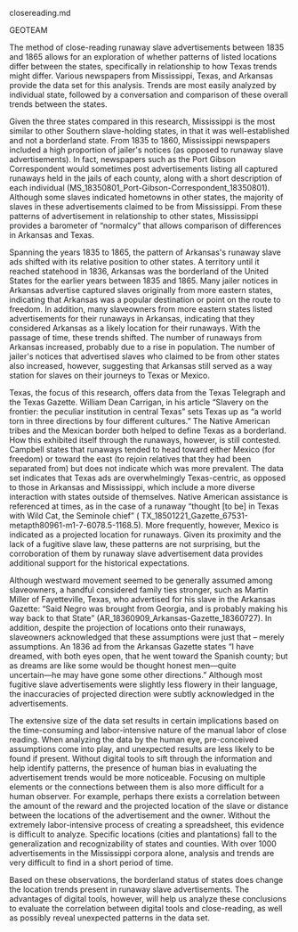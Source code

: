 closereading.md

GEOTEAM

The method of close-reading runaway slave advertisements between 1835 and 1865 allows for an exploration of whether patterns of listed locations differ between the states, specifically in relationship to how Texas trends might differ. Various newspapers from Mississippi, Texas, and Arkansas provide the data set for this analysis.  Trends are most easily analyzed by individual state, followed by a conversation and comparison of these overall trends between the states.  

Given the three states compared in this research, Mississippi is the most similar to other Southern slave-holding states, in that it was well-established and not a borderland state. From 1835 to 1860, Mississippi newspapers included a high proportion of jailer's notices (as opposed to runaway slave advertisements). In fact, newspapers such as the Port Gibson Correspondent would sometimes post advertisements listing all captured runaways held in the jails of each county, along with a short description of each individual (MS_18350801_Port-Gibson-Correspondent_18350801). Although some slaves indicated hometowns in other states, the majority of slaves in these advertisements claimed to be from Mississippi. From these patterns of advertisement in relationship to other states,  Mississippi provides a barometer of “normalcy” that allows comparison of differences in Arkansas and Texas.

Spanning the years 1835 to 1865, the pattern of Arkansas's runaway slave ads shifted with its relative position to other states. A territory until it reached statehood in 1836, Arkansas was the borderland of the United States for the earlier years between 1835 and 1865. Many jailer notices in Arkansas advertise captured slaves originally from more eastern states, indicating that Arkansas was a popular destination or point on the route to freedom. In addition, many slaveowners from more eastern states listed advertisements for their runaways in Arkansas, indicating that they considered Arkansas as a likely location for their runaways.  With the passage of time, these trends shifted. The number of runaways from Arkansas increased, probably due to a rise in population.  The number of jailer's notices that advertised slaves who claimed to be from other states also increased, however, suggesting that Arkansas still served as a way station for slaves on their journeys to Texas or Mexico.

Texas, the focus of this research, offers data from the Texas Telegraph and the Texas Gazette. William Dean Carrigan, in his article “Slavery on the frontier: the peculiar institution in central Texas” sets Texas up as “a world torn in three directions by four different cultures.” The Native American tribes and the Mexican border both helped to define Texas as a borderland. How this exhibited itself through the runaways, however, is still contested. Campbell states that runaways tended to head toward either Mexico (for freedom) or toward the east (to rejoin relatives that they had been separated from) but does not indicate which was more prevalent. The data set indicates that Texas ads are overwhelmingly Texas-centric, as opposed to those in Arkansas and Mississippi, which include a more diverse interaction with states outside of themselves. Native American assistance is referenced at times,  as in the case of a runaway “thought [to be] in Texas with Wild Cat, the Seminole chief” ( TX_18501221_Gazette_67531-metapth80961-m1-7-6078.5-1168.5).  More frequently, however, Mexico is indicated as a projected location for runaways. Given its proximity and the lack of a fugitive slave law, these patterns are not surprising, but the corroboration of them by runaway slave advertisement data provides additional support for the historical expectations.

Although westward movement seemed to be generally assumed among slaveowners, a handful considered family ties stronger, such as  Martin Miller of Fayetteville, Texas, who advertised for his slave in the Arkansas Gazette: “Said Negro was brought from Georgia, and is probably making his way back to that State” (AR_18360909_Arkansas-Gazette_18360727). In addition, despite the projection of  locations onto their runaways, slaveowners acknowledged that these assumptions were just that – merely assumptions. An 1836 ad from the Arkansas Gazette states “I have dreamed, with both eyes open, that he went toward the Spanish county; but as dreams are like some would be thought honest men―quite uncertain―he may have gone some other directions.” Although most fugitive slave advertisements were slightly less flowery in their language, the inaccuracies of projected direction were subtly acknowledged in the advertisements.

The extensive size of the data set results in certain implications based on the time-consuming and labor-intensive nature of the manual labor of close reading. When analyzing the data by the human eye, pre-conceived assumptions come into play, and unexpected results are less likely to be found if present. Without digital tools to sift through the information and help identify patterns, the presence of human bias in evaluating the advertisement trends would be more noticeable.  Focusing on multiple elements or the connections between them is also more difficult for a human observer. For example, perhaps there exists a correlation between the amount of the reward and the projected location of the slave or distance between the locations of the advertisement and the owner. Without the extremely labor-intensive process of creating a spreadsheet, this evidence is difficult to analyze. Specific locations (cities and plantations) fall to the generalization and recognizability of states and counties. With over 1000 advertisements in the Mississippi corpora alone, analysis and trends are very difficult to find in a short period of time.

Based on these observations, the borderland status of states does change the location trends present in runaway slave advertisements. The advantages of digital tools, however, will help us analyze these conclusions to evaluate the correlation between digital tools and close-reading, as well as possibly reveal unexpected patterns in the data set.
